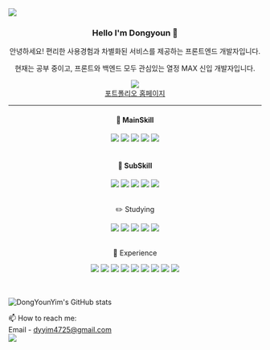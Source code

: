 <img src="https://capsule-render.vercel.app/api?type=Slice&color=auto&height=300&section=header&text=Im_younique&fontSize=60&animation=fadeIn&desc=Front-end&nbsp;developer&nbsp;providing&nbsp;convenient&nbsp;user&nbsp;experience&nbsp;and&nbsp;unique&nbsp;services&rotate=19&fontAlign=50&fontAlignY=30&descAlign=70&descAlignY=45&descSize=15" />

<div align="center">
  <h3>Hello I'm Dongyoun 👋</h3>
  <p>안녕하세요! 편리한 사용경험과 차별화된 서비스를 제공하는 프론트엔드 개발자입니다.</p>
  <p>현재는 공부 중이고, 프론트와 백엔드 모두 관심있는 열정 MAX 신입 개발자입니다.</p>
  <a align="right" href="https://hits.seeyoufarm.com"><img src="https://hits.seeyoufarm.com/api/count/incr/badge.svg?url=https%3A%2F%2Fgithub.com%2FDongYounYim&count_bg=%232A2899&title_bg=%23AA4545&icon=&icon_color=%23954C4C&title=hits&edge_flat=false"/></a>
  <br/>
  <a align="center" href="https://dongyounyim.github.io/Portfolio/">포트폴리오 홈페이지</a>
  <hr>
  <h4>📓 MainSkill</h4>
  <img src="https://img.shields.io/badge/JavaScript-F7DF1E?style=flat&logo=JavaScript&logoColor=black">  <img src="https://img.shields.io/badge/HTML-E34F26?style=flat&logo=HTML5&logoColor=white"> <img src="https://img.shields.io/badge/CSS-1572B6?style=flat&logo=CSS3&logoColor=white"> <img src="https://img.shields.io/badge/jQuery-0769AD?style=flat&logo=jQuery&logoColor=white"> <img src="https://img.shields.io/badge/React-61DAFB?style=flat&logo=React&logoColor=black">
  <br>
  <br>
  <h4>📄 SubSkill</h4>
  <img src="https://img.shields.io/badge/Python-3776AB?style=flat&logo=Python&logoColor=white"> <img src="https://img.shields.io/badge/Java-007396?style=flat&logo=Java&logoColor=white"> <img src="https://img.shields.io/badge/C-A8B9CC?style=flat&logo=C&logoColor=black"> <img src="https://img.shields.io/badge/Dart-0175C2?style=flat&logo=Dart&logoColor=white"> <img src="https://img.shields.io/badge/C++-00599C?style=flat&logo=C%2B%2B&logoColor=white">
  <br>
  <br>
  <p>✏️ Studying</p>
   <img src="https://img.shields.io/badge/TypeScript-3178C6?style=flat&logo=TypeScript&logoColor=white"/>
   <img src="https://img.shields.io/badge/Docker-2496ED?style=flat&logo=Docker&logoColor=white"/>
   <img src="https://img.shields.io/badge/Three.js-000000?style=flat&logo=Three.js&logoColor=white"/>
   <img src="https://img.shields.io/badge/Sass-CC6699?style=flat&logo=Sass&logoColor=white"/>
   <img src="https://img.shields.io/badge/Next.js-000000?style=flat&logo=Next.js&logoColor=white"/>
  <br />
  <br />
   <p> 🐣 Experience</p>
   <img src="https://img.shields.io/badge/Node.js-339933?style=flat&logo=Node.js&logoColor=white"/>
   <img src="https://img.shields.io/badge/Django-092E20?style=flat&logo=Django&logoColor=white"/>
   <img src="https://img.shields.io/badge/Flask-000000?style=flat&logo=Flask&logoColor=white"/>
   <img src="https://img.shields.io/badge/MySQL-4479A1?style=flat&logo=MySQL&logoColor=white"/>
   
   
   <img src="https://img.shields.io/badge/Elasticsearch-005571?style=flat&logo=Elasticsearch&logoColor=white"/>
   <img src="https://img.shields.io/badge/AWS-232F3E?style=flat&logo=Amazon AWS&logoColor=white"/>
   <img src="https://img.shields.io/badge/Firebase-FFCA28?style=flat&logo=Firebase&logoColor=white"/>
   <img src="https://img.shields.io/badge/Linux-FCC624?style=flat&logo=Linux&logoColor=white"/>
  
   <img src="https://img.shields.io/badge/Storybook-FF4785?style=flat&logo=Storybook&logoColor=white"/>
   
</div>

<br>
<br>

![DongYounYim's GitHub stats](https://github-readme-stats.vercel.app/api?username=DongYounYim&show_icons=true&theme=cobalt)

<!--알고리즘 티어 넣기-->

📫 How to reach me: <br /> Email - dyyim4725@gmail.com <br /> 
   <img src="https://img.shields.io/badge/im_younique-E4405F?style=flat&logo=Instagram&logoColor=white"/>

<!--
**DongYounYim/DongYounYim** is a ✨ _special_ ✨ repository because its `README.md` (this file) appears on your GitHub profile.

Here are some ideas to get you started:

- 🔭 I’m currently working on ...
- 🌱 I’m currently learning ...
- 👯 I’m looking to collaborate on ...
- 🤔 I’m looking for help with ...
- 💬 Ask me about ...
- 📫 How to reach me: ...
- 😄 Pronouns: ...
- ⚡ Fun fact: ...
-->
